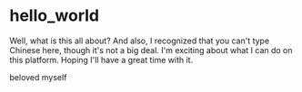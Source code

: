 # hello_world

Well, what is this all about?
And also, I recognized that you can't type Chinese here, though it's not a big deal.
I'm exciting about what I can do on this platform.
Hoping I'll have a great time with it.

beloved myself 
